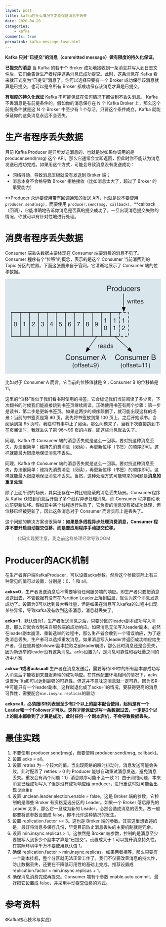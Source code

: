 ```yaml
---
layout: post
title: kafka在什么情况下才能保证消息不丢失
date: 2020-04-20
categories:
    - kafka
comments: true
permalink: kafka-message-lose.html
---
```


**Kafka 只对“已提交”的消息（committed message）做有限度的持久化保证。**

**已提交的消息** 当 Kafka 的若干个 Broker 成功地接收到一条消息并写入到日志文件后，它们会告诉生产者程序这条消息已成功提交。此时，这条消息在 Kafka 看来就正式变为“已提交”消息了。你可以选择只要有一个 Broker 成功保存该消息就算是已提交，也可以是令所有 Broker 都成功保存该消息才算是已提交。

**有限度的持久化保证**  Kafka 不可能保证在任何情况下都做到不丢失消息。 Kafka 不丢消息是有前提条件的。假如你的消息保存在 N 个 Kafka Broker 上，那么这个前提条件就是这 N 个 Broker 中至少有 1 个存活。只要这个条件成立，Kafka 就能保证你的这条消息永远不会丢失。

# 生产者程序丢失数据

目前 Kafka Producer 是异步发送消息的，也就是说如果你调用的是 producer.send(msg) 这个 API，那么它通常会立即返回，但此时你不能认为消息发送已成功完成。如果用这个方式，可能会导致消息没有发送成功：

- 网络抖动，导致消息压根就没有发送到 Broker 端；
- 消息本身不合格导致 Broker 拒绝接收（比如消息太大了，超过了 Broker 的承受能力）

**Producer 永远要使用带有回调通知的发送 API，也就是说不要使用 `producer.send(msg)`，而要使用 `producer.send(msg, callback)`。**callback（回调），它能准确地告诉你消息是否真的提交成功了。一旦出现消息提交失败的情况，你就可以有针对性地进行处理。

# 消费者程序丢失数据

Consumer 端丢失数据主要体现在 Consumer 端要消费的消息不见了。Consumer 程序有个“位移”的概念，表示的是这个 Consumer 当前消费到的 Topic 分区的位置。下面这张图来自于官网，它清晰地展示了 Consumer 端的位移数据。

![](/assets/images/posts/kafka-message-lose/kafka-message-lose-1.png)

比如对于 Consumer A 而言，它当前的位移值就是 9；Consumer B 的位移值是 11。

这里的“位移”类似于我们看书时使用的书签，它会标记我们当前阅读了多少页，下次翻书的时候我们能直接跳到书签页继续阅读。正确使用书签有两个步骤：第一步是读书，第二步是更新书签页。如果这两步的顺序颠倒了，就可能出现这样的场景：当前的书签页是第 90 页，我先将书签放到第 100 页上，之后开始读书。当阅读到第 95 页时，我临时有事中止了阅读。那么问题来了，当我下次直接跳到书签页阅读时，我就丢失了第 96～99 页的内容，即这些消息就丢失了。

同理，Kafka 中 Consumer 端的消息丢失就是这么一回事。要对抗这种消息丢失，办法很简单：维持先消费消息（阅读），再更新位移（书签）的顺序即可。这样就能最大限度地保证消息不丢失。

同理，Kafka 中 Consumer 端的消息丢失就是这么一回事。要对抗这种消息丢失，办法很简单：维持先消费消息（阅读），再更新位移（书签）的顺序即可。这样就能最大限度地保证消息不丢失。当然，这种处理方式可能带来的问题是**消息的重复处理**

除了上面所说的场景，其实还存在一种比较隐蔽的消息丢失场景。Consumer程序从 Kafka 获取到消息后开启了多个线程异步处理消息，而 Consumer 程序自动地向前更新位移。假如其中某个线程运行失败了，它负责的消息没有被成功处理，但位移已经被更新了，因此这条消息对于 Consumer 而言实际上是丢失了。

这个问题的解决方案也很简单：**如果是多线程异步处理消费消息，Consumer 程序不要开启自动提交位移，而是要应用程序手动提交位移。**

> 代码实现要注意，我之前这样处理经常导致OOM

# Producer的ACK机制

在生产者客户端KafkaProducer，可以设置acks参数。然后这个参数实际上有三种常见的值可以设置，分别是：0、1 和 all。

**acks=0**，生产者发送消息后不需要等待任何服务端的响应。即生产者只要把消息发送出去，不管数据有没有在Partition Leader上落到磁盘，就认为这个消息发送成功了。设置为0可以达到最大吞吐量，但是如果在消息写入kafka的过程中出现某些异常，导致kafka没有收到这条消息，消息就丢失了。

**acks=1**，默认值为1，生产者发送消息之后，只要分区的leader副本成功写入消息，那么它就会收到来自服务端的成功响应。如果消息无法写入leader副本，必然在leader副本崩溃、重新选举的过程中，那么生产者会收到一个错误响应，为了避免消息丢失，生产者可以选择重发消息。如果消息写入leader并返回成功响应给生产者，但在被其他follower副本拉取之前leader崩溃，那么此时消息还是会丢失，因为新选举的leader没有这条消息。acks设置为1，是消息可靠性和吞吐量之间的折中方案

**acks=-1或者acks=all** 生产者在消息发送后，需要等待ISR中的所有副本都成功写入消息后才能收到来自服务端的成功响应。在其他配置环境相同的情况下，acks设置为-1(all)可以达到最强的可靠性。但这并不意味这消息就一定可靠，因为ISR中可能只有一个leader副本，这样就退化成了acks=1的情况，要获得更高的消息可靠性，需要配合`min.insync.replicas`的联动

**acks=all，必须跟ISR列表里至少有2个以上的副本配合使用，起码是有一个Leader和一个Follower才可以。这样才能保证说写一条数据过去，一定是2个以上的副本都收到了才算是成功，此时任何一个副本宕机，不会导致数据丢失。**

# 最佳实践

1. 不要使用 producer.send(msg)，而要使用 producer.send(msg, callback)。
2. 设置 acks = all。
3. 设置 retries 为一个较大的值。当出现网络的瞬时抖动时，消息发送可能会失败，此时配置了 retries > 0 的 Producer 能够自动重试消息发送，避免消息丢失。重发会有两个问题：1）消息顺序可能不会一致 2）由于网络问题，本来消息已经成功写入了但是没有成功响应给 producer，进行重试时就可能会出现 `消息重复`
4. 设置 unclean.leader.election.enable = false。这是 Broker 端的参数，它控制的是哪些 Broker 有资格竞选分区的 Leader。如果一个 Broker 落后原先的 Leader 太多，那么它一旦成为新的 Leader，必然会造成消息的丢失。故一般都要将该参数设置成 false，即不允许这种情况的发生。
5. 设置 replication.factor >= 3。这也是 Broker 端的参数。其实这里想表述的是，最好将消息多保存几份，毕竟目前防止消息丢失的主要机制就是冗余。
6. 设置 min.insync.replicas > 1。这依然是 Broker 端参数，控制的是消息至少要被写入到多少个副本才算是“已提交”。设置成大于 1 可以提升消息持久性。在实际环境中千万不要使用默认值 1。
7. 确保 replication.factor > min.insync.replicas。如果两者相等，那么只要有一个副本挂机，整个分区就无法正常工作了。我们不仅要改善消息的持久性，防止数据丢失，还要在不降低可用性的基础上完成。推荐设置成 replication.factor = min.insync.replicas + 1。
8. 确保消息消费完成再提交。Consumer 端有个参数 enable.auto.commit，最好把它设置成 false，并采用手动提交位移的方式。



# 参考资料

《Kafka核心技术与实战》